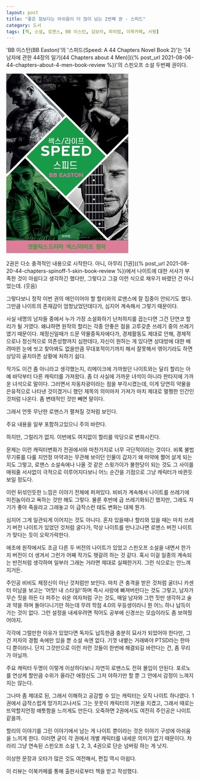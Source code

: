 ```yaml
---
layout: post
title: "좋은 점보다는 아쉬움이 더 많이 남는 2번째 권 - 스피드"
category: 도서
tags: [책, 소설, 로맨스, BB 이스턴, 김보라, 파피펍, 이북카페, 서평]
---
```


'BB 이스턴(BB Easton)'의
'스피드(Speed: A 44 Chapters Novel Book 2)'는
'[4남자에 관한 44장의 일기(44 Chapters about 4 Men)]({% post_url 2021-08-06-44-chapters-about-4-men-book-review %})'의 스핀오프 소설 두번째 권이다.

![표지](/images/44-chapters-spinoff-2-speed-book-h480.jpg)

2권은 다소 충격적인 내용으로 시작한다.
아니, 아무리 [1권]({% post_url 2021-08-20-44-chapters-spinoff-1-skin-book-review %})에서
나이트에 대한 서사가 부족한 것이 아쉽다고 생각하긴 했다만,
그렇다고 그걸 이런 식으로 채우기 바랬던 건 아니었는데. (웃음)

그렇다보니 정작 이번 권의 메인이어야 할 할리와의 로맨스에 잘 집중이 안되기도 했다.
그만큼 나이트의 존재감이 엄청났었던데다가,
심지어 계속해서 그렇기 때문이다.

사실 네명의 남자들 중에서 누가 가장 소설화하기 난처하지를 꼽는다면 그건 단연코 할리가 될 거였다.
왜냐하면 원작의 할리는 각종 안좋은 점을 고루갖춘 쓰레기 중의 쓰레기였기 때문이다.
제정신일때가 드문 약물중독자에다가,
경제활동도 제대로 안해,
경제적으로나 정신적으로 의존성향까지 심한데다,
자신이 원하는 게 있다면 상대방에 대한 배려따윈 눈에 씻고 찾아봐도 없을만큼 무대포적이기까지 해서
잘못해서 엮이기라도 하면 상당히 골치아픈 상황에 처하기 쉽다.

작가도 이건 좀 아니라고 생각했는지,
리메이크에 가까웠던 나이트와는 달리
할리는 아예 바닥부터 다른 캐릭터를 가져왔다.
좀 더 사실에 가까운 녀석이 아니라 판타지에 가까운 녀석으로 말이다.
그러면서 자동차광이라는 점을 부각시켰는데,
이게 당연히 약물을 은유적으로 나타낸 것이겠거니 했던 제목의 의미마저 가져가
마치 제대로 멀쩡한 인간인 것처럼 나온다.
좀 변태적인 것만 빼면 말이다.

그래서 언뜻 무난한 로맨스가 펼쳐질 것처럼 보인다.



<div class="im im-warning">
주요 내용을 일부 포함하고있으니 주의 바란다.
</div>



하지만, 그럴리가 없지.
이번에도 여지없이 할리를 악당으로 변화시킨다.

문제는 이런 캐릭터변화가 전권에서와 마찬가지로 너무 극단적이라는 것이다.
비록 불법 무기류를 다룰 지언정 마약과는 무관해 보이던 인물이 갑자기 왜 마약에 쩔어 살게 되는지도 그렇고,
로맨스 소설속에나 나올 것 같은 스윗가이가 불한당이 되는 것도
그 사이를 매워줄 서사없이 극적으로 이루어지다보니
어느 순간을 기점으로 그냥 캐릭터가 바뀐듯 보일 정도다.

이런 뒤섞인듯한 느낌은 이야기 전체에 퍼져있다.
비비가 계속해서 나이트를 쓰레기에 미친놈이라고 욕하는 것만 해도 그렇다.
물론 후반에 급 쓰레기화되긴 했지만, 그래도 자기가 좋아 죽을라고 그래놓고 이 급작스런 태도 변화는 대체 뭔가.

심지어 그게 일관되게 이어지는 것도 아니다.
혼자 있을때나 할리와 있을 때는 마치 쓰레기 버전 나이트가 있었던 것처럼 굴다가,
막상 나이트를 만나고나면 로맨스 버전 나이트가 맞다는 듯이 오락가락한다.

애초에 원작에서도 조금 다른 두 버전의 나이트가 있었고 스핀오프 소설을 내면서 한가지 버전이 더 생겨서 그런가
어째 작가도 헷갈려 하는 것 같다.
혹시 이걸 일종의 계속되는 반전처럼 생각하며 일부러 그래논 거라면 제대로 실패한거지.
그런 식으로는 안느껴지거든.

주인공 비비도 제정신이 아닌 것처럼만 보인다.
마치 큰 충격을 받은 것처럼 굴더니 카센터 미남을 보고는 '어맛! 내 스타일!'하며 즉시 사랑에 빠져버린다는 것도 그렇고,
남자가 무슨 짓을 하든 다 퍼주는 쉬운 여자처럼 구는 것도,
매일 남자와 그런 짓만 생각하고 술과 약을 하며 돌아다니기만 하는데 무려 학점 4.0의 우등생이라니
뭔 어느 하나 납득이 가는 것이 없다.
그런 설정을 내세우려면 적어도 공부에 신경쓰는 모습이라도 좀 보여줬어야지.

각각에 그럴만한 이유가 있었다면 독자도 납득한큼 충분히 묘사가 되었어야 한다만,
그건 저자의 경험 속에만 있을 뿐 소설 속엔 없다.
기껏 내뱉는 거래봐야 PTSD라는 한마디 뿐이라니.
단지 그것만으로 이런 저런 것들이 한번에 해결되길 바란다는 건, 좀 무리가 아닐까.

주요 캐릭터 두명이 이렇게 이상하다보니 자연히 로맨스도 전혀 몰입이 안된다.
포르노를 연상케 할만큼 수위가 올라간 애정신도 그저 야하기만 할 뿐 그 안에서 감정이 느껴지지는 않는다.

그나마 좀 제대로 된, 그래서 이해하고 공감할 수 있는 캐릭터는 오직 나이트 하나였다.
1권에서 급작스럽게 망가지고나서도 그는 꿋꿋이 캐릭터의 기본을 지켰고,
그래서 때로는 뜨악할지언정 애틋함을 느끼게도 만든다.
오죽하면 2권에서도 여전히 주인공은 나이트 같을까.

할리의 이야기를 그린 이야기에서 남는 게 나이트 뿐이라는 것은 이야기 구성에 아쉬움을 느끼게 한다.
이러면 굳이 각 권에서 개별 캐릭터를 내세운 의미가 없기 때문이다.
차라리 그냥 연속된 스핀오프 소설 1, 2, 3, 4권으로 단순 넘버링 하는 게 낫지.

이상한 문장과 오타가 많은 것도 여전해서,
편집 역시 아쉽다.



<div class="im im-info">
이 리뷰는 이북카페를 통해 출판사로부터 책을 받고 작성했다.
</div>
